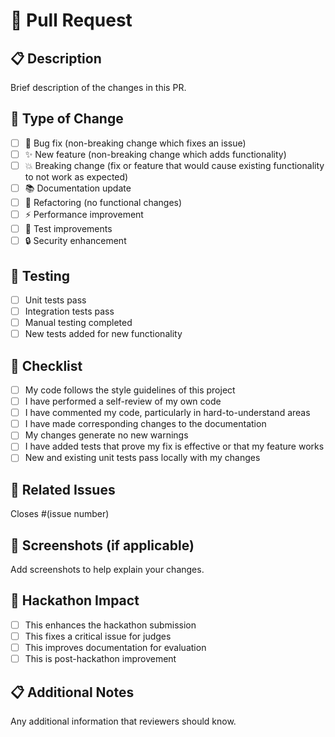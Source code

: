 # 🚀 Pull Request

## 📋 Description
Brief description of the changes in this PR.

## 🎯 Type of Change
- [ ] 🐛 Bug fix (non-breaking change which fixes an issue)
- [ ] ✨ New feature (non-breaking change which adds functionality)
- [ ] 💥 Breaking change (fix or feature that would cause existing functionality to not work as expected)
- [ ] 📚 Documentation update
- [ ] 🔧 Refactoring (no functional changes)
- [ ] ⚡ Performance improvement
- [ ] 🧪 Test improvements
- [ ] 🔒 Security enhancement

## 🧪 Testing
- [ ] Unit tests pass
- [ ] Integration tests pass
- [ ] Manual testing completed
- [ ] New tests added for new functionality

## 📝 Checklist
- [ ] My code follows the style guidelines of this project
- [ ] I have performed a self-review of my own code
- [ ] I have commented my code, particularly in hard-to-understand areas
- [ ] I have made corresponding changes to the documentation
- [ ] My changes generate no new warnings
- [ ] I have added tests that prove my fix is effective or that my feature works
- [ ] New and existing unit tests pass locally with my changes

## 🔗 Related Issues
Closes #(issue number)

## 📸 Screenshots (if applicable)
Add screenshots to help explain your changes.

## 🎯 Hackathon Impact
- [ ] This enhances the hackathon submission
- [ ] This fixes a critical issue for judges
- [ ] This improves documentation for evaluation
- [ ] This is post-hackathon improvement

## 📋 Additional Notes
Any additional information that reviewers should know.